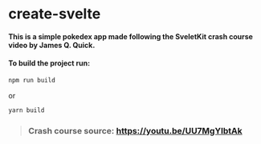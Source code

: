 # create-svelte

#### This is a simple pokedex app made following the SveletKit crash course video by James Q. Quick.

#### To build the project run:

```bash
npm run build
```
or
```bash
yarn build
```

>### Crash course source: https://youtu.be/UU7MgYIbtAk
